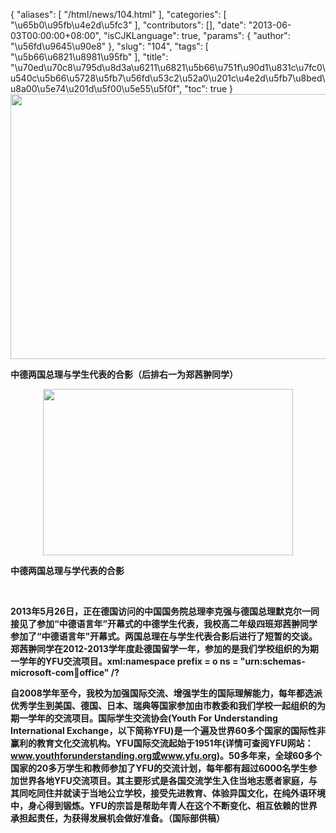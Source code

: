 {
    "aliases": [
        "/html/news/104.html"
    ],
    "categories": [
        "\u65b0\u95fb\u4e2d\u5fc3"
    ],
    "contributors": [],
    "date": "2013-06-03T00:00:00+08:00",
    "isCJKLanguage": true,
    "params": {
        "author": "\u56fd\u9645\u90e8"
    },
    "slug": "104",
    "tags": [
        "\u5b66\u6821\u8981\u95fb"
    ],
    "title": "\u70ed\u70c8\u795d\u8d3a\u6211\u6821\u5b66\u751f\u90d1\u831c\u7fc0\u540c\u5b66\u5728\u5fb7\u56fd\u53c2\u52a0\u201c\u4e2d\u5fb7\u8bed\u8a00\u5e74\u201d\u5f00\u5e55\u5f0f",
    "toc": true
}
**<img
    src="https://cdn.tfls.online/mirror/full/7f04388cdf2a147d5d342e89b27d04444af6890c.jpg"
    style="display:block;margin-left:auto;margin-right:auto;"
    decoding="async"
    fetchpriority="auto"
    loading="lazy"
    height="424"
    width="600"
/>**

**中德两国总理与学生代表的合影（后排右一为郑茜翀同学）**

**<img
    src="https://cdn.tfls.online/mirror/full/94cd2d47d05352de3ffaf2f54f556448765177ed.jpg"
    style="display:block;margin-left:auto;margin-right:auto;"
    decoding="async"
    fetchpriority="auto"
    loading="lazy"
    height="266"
    width="400"
/>**

**中德两国总理与学代表的合影**

 

**2013年5月26日，正在德国访问的中国国务院总理李克强与德国总理默克尔一同接见了参加“中德语言年”开幕式的中德学生代表，我校高二年级四班郑茜翀同学参加了“中德语言年”开幕式。两国总理在与学生代表合影后进行了短暂的交谈。郑茜翀同学在2012-2013学年度赴德国留学一年，参加的是我们学校组织的为期一学年的YFU交流项目。xml:namespace prefix = o ns = "urn:schemas-microsoft-com:office:office" /?**

**自2008学年至今，我校为加强国际交流、增强学生的国际理解能力，每年都选派优秀学生到美国、德国、日本、瑞典等国家参加由市教委和我们学校一起组织的为期一学年的交流项目。国际学生交流协会(Youth For Understanding International Exchange，以下简称YFU)是一个遍及世界60多个国家的国际性非赢利的教育文化交流机构。YFU国际交流起始于1951年(详情可查阅YFU网站：www.youthforunderstanding.org或www.yfu.org)。50多年来，全球60多个国家的20多万学生和教师参加了YFU的交流计划，每年都有超过6000名学生参加世界各地YFU交流项目。其主要形式是各国交流学生入住当地志愿者家庭，与其同吃同住并就读于当地公立学校，接受先进教育、体验异国文化，在纯外语环境中，身心得到锻炼。YFU的宗旨是帮助年青人在这个不断变化、相互依赖的世界承担起责任，为获得发展机会做好准备。（国际部供稿）**

